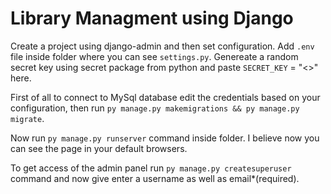 # Library Managment using Django

Create a project using django-admin and then set configuration. Add `.env` file inside folder where you can see `settings.py`. Genereate a random secret key using secret package from python and paste `SECRET_KEY` = "<<value>>" here.

First of all to connect to MySql database edit the credentials based on your configuration, then run `py manage.py makemigrations && py manage.py migrate`.
  
Now run `py manage.py runserver` command inside folder. I believe now you can see the page in your default browsers. 

To get access of the admin panel run `py manage.py createsuperuser` command and now give enter a username as well as email*(required).

